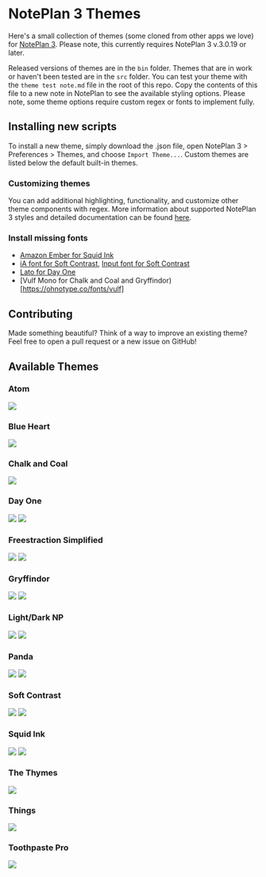 # NotePlan 3 Themes

Here's a small collection of themes (some cloned from other apps we love) for [NotePlan 3](https://noteplan.co). Please note, this currently requires NotePlan 3 v.3.0.19 or later. 

Released versions of themes are in the `bin` folder. Themes that are in work or haven't been tested are in the `src` folder. You can test your theme with the `theme test note.md` file in the root of this repo. Copy the contents of this file to a new note in NotePlan to see the available styling options. Please note, some theme options require custom regex or fonts to implement fully. 

## Installing new scripts

To install a new theme, simply download the .json file, open NotePlan 3 > Preferences > Themes, and choose `Import Theme...`. Custom themes are listed below the default built-in themes. 

### Customizing themes
You can add additional highlighting, functionality, and customize other theme components with regex. More information about supported NotePlan 3 styles and detailed documentation can be found [here](http://noteplan.co/createcustomthemes).

### Install missing fonts
- [Amazon Ember for Squid Ink](https://developer.amazon.com/en-US/alexa/branding/echo-guidelines/identity-guidelines/typography)
- [iA font for Soft Contrast](https://github.com/iaolo/iA-Fonts), [Input font for Soft Contrast](https://input.djr.com/download/)
- [Lato for Day One](https://www.1001fonts.com/lato-font.html)
- [Vulf Mono for Chalk and Coal and Gryffindor)[https://ohnotype.co/fonts/vulf]

## Contributing

Made something beautiful? Think of a way to improve an existing theme? Feel free to open a pull request or a new issue on GitHub!


## Available Themes
### Atom
![](img/atom.png)
### Blue Heart
![](img/blueheart.png)
### Chalk and Coal
![](img/chalkandcoal.png)
### Day One
![](img/dayone.png)
![](img/dayonedark.png)
### Freestraction Simplified
![](img/freestraction.png)
![](img/freestractiondark.png)
### Gryffindor
![](img/gryffindormacos.png)
![](img/gryffindorios.png)
### Light/Dark NP
![](img/lightnp.png)
![](img/darknp.png)
### Panda
![](img/panda.png)
![](img/pandadark.png)
### Soft Contrast
![](img/softcontrastlight.png)
![](img/softcontrastdark.png)
### Squid Ink
![](img/squidinklight.png)
![](img/squidink.png)
### The Thymes
![](img/thethymes.png)
### Things
![](img/things.png)
### Toothpaste Pro
![](img/toothpastepro.png)
